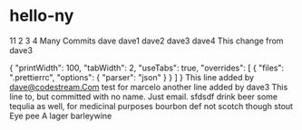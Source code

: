 # hello-ny
11
2
3
4
Many Commits dave dave1 dave2 dave3 dave4
This change from dave3
  <script>
    document.getElementById("demo").innerHTML = "Hello JavaScript!";
      three tabs
  </script>
{
	"printWidth": 100,
	"tabWidth": 2,
	"useTabs": true,
	"overrides": [
		{
			"files": ".prettierrc",
			"options": { "parser": "json" }
		}
	]
}
This line added by dave@codestream.Com
test for marcelo
another line added by dave3
This line to, but committed with no name. Just email.
sfdsdf
drink beer
some tequlia as well, for medicinal purposes
bourbon
def not scotch though
stout
Eye pee A
lager
barleywine

